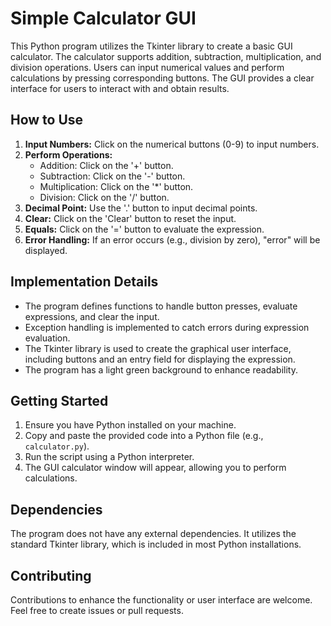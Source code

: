 # Simple Calculator GUI

This Python program utilizes the Tkinter library to create a basic GUI calculator. The calculator supports addition, subtraction, multiplication, and division operations. Users can input numerical values and perform calculations by pressing corresponding buttons. The GUI provides a clear interface for users to interact with and obtain results.

## How to Use

1. **Input Numbers:** Click on the numerical buttons (0-9) to input numbers.
2. **Perform Operations:**
   - Addition: Click on the '+' button.
   - Subtraction: Click on the '-' button.
   - Multiplication: Click on the '*' button.
   - Division: Click on the '/' button.
3. **Decimal Point:** Use the '.' button to input decimal points.
4. **Clear:** Click on the 'Clear' button to reset the input.
5. **Equals:** Click on the '=' button to evaluate the expression.
6. **Error Handling:** If an error occurs (e.g., division by zero), "error" will be displayed.

## Implementation Details

- The program defines functions to handle button presses, evaluate expressions, and clear the input.
- Exception handling is implemented to catch errors during expression evaluation.
- The Tkinter library is used to create the graphical user interface, including buttons and an entry field for displaying the expression.
- The program has a light green background to enhance readability.

## Getting Started

1. Ensure you have Python installed on your machine.
2. Copy and paste the provided code into a Python file (e.g., `calculator.py`).
3. Run the script using a Python interpreter.
4. The GUI calculator window will appear, allowing you to perform calculations.

## Dependencies

The program does not have any external dependencies. It utilizes the standard Tkinter library, which is included in most Python installations.

## Contributing

Contributions to enhance the functionality or user interface are welcome. Feel free to create issues or pull requests.

